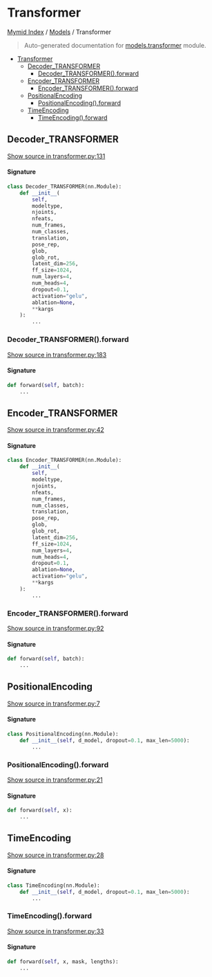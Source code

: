 # Transformer

[Mymid Index](../README.md#mymid-index) /
[Models](./index.md#models) /
Transformer

> Auto-generated documentation for [models.transformer](https://github.com/enricobu96/myMID/blob/main/models/transformer.py) module.

- [Transformer](#transformer)
  - [Decoder_TRANSFORMER](#decoder_transformer)
    - [Decoder_TRANSFORMER().forward](#decoder_transformer()forward)
  - [Encoder_TRANSFORMER](#encoder_transformer)
    - [Encoder_TRANSFORMER().forward](#encoder_transformer()forward)
  - [PositionalEncoding](#positionalencoding)
    - [PositionalEncoding().forward](#positionalencoding()forward)
  - [TimeEncoding](#timeencoding)
    - [TimeEncoding().forward](#timeencoding()forward)

## Decoder_TRANSFORMER

[Show source in transformer.py:131](https://github.com/enricobu96/myMID/blob/main/models/transformer.py#L131)

#### Signature

```python
class Decoder_TRANSFORMER(nn.Module):
    def __init__(
        self,
        modeltype,
        njoints,
        nfeats,
        num_frames,
        num_classes,
        translation,
        pose_rep,
        glob,
        glob_rot,
        latent_dim=256,
        ff_size=1024,
        num_layers=4,
        num_heads=4,
        dropout=0.1,
        activation="gelu",
        ablation=None,
        **kargs
    ):
        ...
```

### Decoder_TRANSFORMER().forward

[Show source in transformer.py:183](https://github.com/enricobu96/myMID/blob/main/models/transformer.py#L183)

#### Signature

```python
def forward(self, batch):
    ...
```



## Encoder_TRANSFORMER

[Show source in transformer.py:42](https://github.com/enricobu96/myMID/blob/main/models/transformer.py#L42)

#### Signature

```python
class Encoder_TRANSFORMER(nn.Module):
    def __init__(
        self,
        modeltype,
        njoints,
        nfeats,
        num_frames,
        num_classes,
        translation,
        pose_rep,
        glob,
        glob_rot,
        latent_dim=256,
        ff_size=1024,
        num_layers=4,
        num_heads=4,
        dropout=0.1,
        ablation=None,
        activation="gelu",
        **kargs
    ):
        ...
```

### Encoder_TRANSFORMER().forward

[Show source in transformer.py:92](https://github.com/enricobu96/myMID/blob/main/models/transformer.py#L92)

#### Signature

```python
def forward(self, batch):
    ...
```



## PositionalEncoding

[Show source in transformer.py:7](https://github.com/enricobu96/myMID/blob/main/models/transformer.py#L7)

#### Signature

```python
class PositionalEncoding(nn.Module):
    def __init__(self, d_model, dropout=0.1, max_len=5000):
        ...
```

### PositionalEncoding().forward

[Show source in transformer.py:21](https://github.com/enricobu96/myMID/blob/main/models/transformer.py#L21)

#### Signature

```python
def forward(self, x):
    ...
```



## TimeEncoding

[Show source in transformer.py:28](https://github.com/enricobu96/myMID/blob/main/models/transformer.py#L28)

#### Signature

```python
class TimeEncoding(nn.Module):
    def __init__(self, d_model, dropout=0.1, max_len=5000):
        ...
```

### TimeEncoding().forward

[Show source in transformer.py:33](https://github.com/enricobu96/myMID/blob/main/models/transformer.py#L33)

#### Signature

```python
def forward(self, x, mask, lengths):
    ...
```


